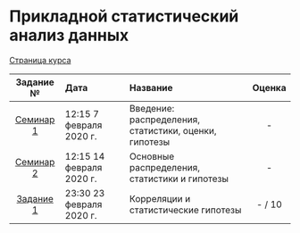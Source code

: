 # Прикладной статистический анализ данных

[Страница курса](https://github.com/mmp-asda/mmp_asda_spring_2020)

| Задание № | Дата | Название | Оценка |
| :--: | :----------- | :----------- | :----: |
| [Семинар 1](seminar1/) | 12:15 7 февраля 2020 г. | Введение: распределения, статистики, оценки, гипотезы | - |
| [Семинар 2](seminar2/) | 12:15 14 февраля 2020 г. | Основные распределения, статистики и гипотезы | - |
| [Задание 1](task1/) | 23:30 23 февраля 2020 г. | Корреляции и статистические гипотезы | - / 10 |
